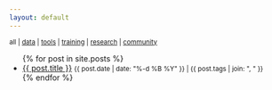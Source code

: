 ```yaml
---
layout: default
---
```


<small>
  all | 
  <a href="data">data</a> |
  <a href="tools">tools</a> |
  <a href="training">training</a> |
  <a href="research">research</a> |
  <a href="community">community</a>
</small>

<ul>
  {% for post in site.posts %}
    <li>
      <a href="{{ site.baseurl }}{{ post.url }}">{{ post.title }}</a> <small>{{ post.date | date: "%-d %B %Y" }} | {{ post.tags | join: ", " }}</small>
    </li>
  {% endfor %}
</ul>

